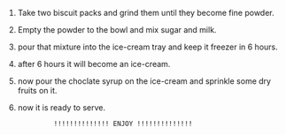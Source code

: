1) Take two biscuit packs and grind them until they become fine powder.
2) Empty the powder to the bowl and mix sugar and milk.
3) pour that mixture into the ice-cream tray and keep it freezer in 6 hours.
4) after 6 hours it will become an ice-cream.
5) now pour the choclate syrup on the ice-cream and sprinkle some dry fruits on it.
6) now it is ready  to serve.

                !!!!!!!!!!!!!! ENJOY !!!!!!!!!!!!!!